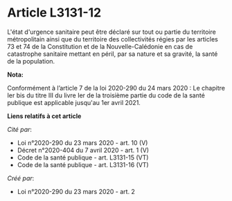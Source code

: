 # Article L3131-12

L'état d'urgence sanitaire peut être déclaré sur tout ou partie du territoire métropolitain ainsi que du territoire des
collectivités régies par les articles 73 et 74 de la Constitution et de la Nouvelle-Calédonie en cas de catastrophe sanitaire
mettant en péril, par sa nature et sa gravité, la santé de la population.

**Nota:**

Conformément à l’article 7 de la loi 2020-290 du 24 mars 2020 : Le chapitre Ier bis du titre III du livre Ier de la troisième
partie du code de la santé publique est applicable jusqu'au 1er avril 2021.

**Liens relatifs à cet article**

_Cité par_:

  - Loi n°2020-290 du 23 mars 2020 - art. 10 (V)
  - Décret n°2020-404 du 7 avril 2020 - art. 1 (V)
  - Code de la santé publique - art. L3131-15 (VT)
  - Code de la santé publique - art. L3131-16 (VT)

_Créé par_:

  - Loi n°2020-290 du 23 mars 2020 - art. 2
